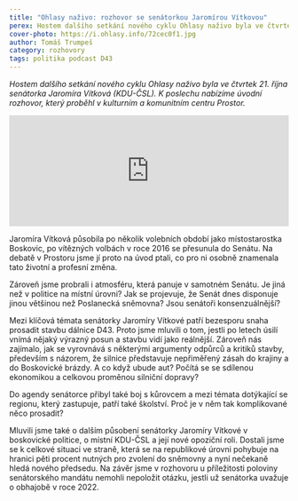 ```yaml
---
title: "Ohlasy naživo: rozhovor se senátorkou Jaromírou Vítkovou"
perex: Hostem dalšího setkání nového cyklu Ohlasy naživo byla ve čtvrtek 21. listopadu senátorka Jaromíra Vítková (KDU-ČSL). K poslechu nabízíme úvodní rozhovor.
cover-photo: https://i.ohlasy.info/72cec0f1.jpg
author: Tomáš Trumpeš
category: rozhovory
tags: politika podcast D43
---
```


*Hostem dalšího setkání nového cyklu Ohlasy naživo byla ve čtvrtek 21. října senátorka Jaromíra Vítková (KDU-ČSL). K poslechu nabízíme úvodní rozhovor, který proběhl v kulturním a komunitním centru Prostor.*

<iframe sandbox="allow-scripts allow-top-navigation" scrolling="no" width="100%" height="200" frameborder="0" src="https://embed.radiopublic.com/e?if=ohlasy-podcast-6nVazZ&ge=s1!6b19d7284fdea339412d137bba990c2f9545d112"></iframe>

Jaromíra Vítková působila po několik volebních období jako místostarostka Boskovic, po vítězných volbách v roce 2016 se přesunula do Senátu. Na debatě v Prostoru jsme jí proto na úvod ptali, co pro ni osobně znamenala tato životní a profesní změna.

Zároveň jsme probrali i atmosféru, která panuje v samotném Senátu. Je jiná než v politice na místní úrovni? Jak se projevuje, že Senát dnes disponuje jinou většinou než Poslanecká sněmovna? Jsou senátoři konsenzuálnější?

Mezi klíčová témata senátorky Jaromíry Vítkové patří bezesporu snaha prosadit stavbu dálnice D43. Proto jsme mluvili o tom, jestli po letech úsilí vnímá nějaký výrazný posun a stavbu vidí jako reálnější. Zároveň nás zajímalo, jak se vyrovnává s některými argumenty odpůrců a kritiků stavby, především s názorem, že silnice představuje nepřiměřený zásah do krajiny a do Boskovické brázdy. A co když ubude aut? Počítá se se sdílenou ekonomikou a celkovou proměnou silniční dopravy?

Do agendy senátorce přibyl také boj s kůrovcem a mezi témata dotýkající se regionu, který zastupuje, patří také školství. Proč je v něm tak komplikované něco prosadit?

Mluvili jsme také o dalším působení senátorky Jaromíry Vítkové v boskovické politice, o místní KDU-ČSL a její nové opoziční roli. Dostali jsme se k celkové situaci ve straně, která se na republikové úrovni pohybuje na hranici pěti procent nutných pro zvolení do sněmovny a nyní nečekaně hledá nového předsedu. Na závěr jsme v rozhovoru u příležitosti poloviny senátorského mandátu nemohli nepoložit otázku, jestli už senátorka uvažuje o obhajobě v roce 2022.
